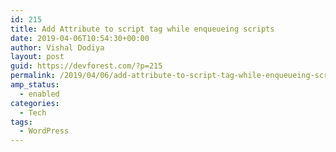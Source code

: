 ```yaml
---
id: 215
title: Add Attribute to script tag while enqueueing scripts
date: 2019-04-06T10:54:30+00:00
author: Vishal Dodiya
layout: post
guid: https://devforest.com/?p=215
permalink: /2019/04/06/add-attribute-to-script-tag-while-enqueueing-scripts/
amp_status:
  - enabled
categories:
  - Tech
tags:
  - WordPress
---
```


<script src="https://gist.github.com/vishaldodiya/cec34bf2b18cce5db156bb569253810d.js"></script>

